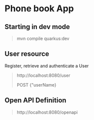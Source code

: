 # Phone book App

## Starting in dev mode
> mvn compile quarkus:dev

## User resource
Register, retrieve and authenticate a User
> http://localhost:8080/user  
> 
> POST
> {"userName}

## Open API Definition
> http://localhost:8080/openapi
